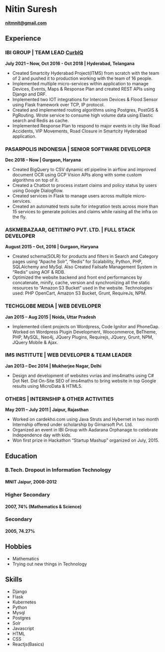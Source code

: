 # Nitin Suresh
**[nitmnit@gmail.com](mailto:nitmnit@gmail.com)**
## Experience
### IBI GROUP | TEAM LEAD [CurbIQ](https://curbiq.io/)
**July 2021 – Now, Oct 2016 - Oct 2018 | Hyderabad, Telangana**
* Created Smartcity Hyderabad Project(ITMS) from scratch with the team of 2 and pushed it to production working with the team of 16 people.
* Implemented multiple micro-services within application to manage Devices, Events, Maps & Response Plan and created REST APIs using Django and DRF.
* Implemented two IOT integrations for Intercom Devices & Flood Sensor using Flask framework over TCP, IP protocol.
* Created and implemented routing algorithms using Postgres, PostGIS & PgRouting. Wrote service to consume high volume data using Elastic search and Redis as cache.
* Implemented Response Plan to respond to major events in city like Road Accidents, VIP Movements, Road Closure in Smartcity Hyderabad application.

### PASARPOLIS INDONESIA | SENIOR SOFTWARE DEVELOPER
**Dec 2018 – Now | Gurgaon, Haryana**
* Created BigQuery to CSV dynamic etl pipeline in airflow and improved document OCR using GCP Vision APIs along with some custom algorithms on top of it.
* Created a Chatbot to process instant claims and policy status by users using Google Dialogflow.
* Created services in Flask to manage users across multiple micro-services.
* Created an automated tests suite for integration tests across more than 15 services to generate policies and claims while raising all the infra on the fly.
### ASKMEBAZAAR, GETITINFO PVT. LTD. | FULL STACK DEVELOPER
**August 2015 – Oct, 2016 | Gurgaon, Haryana**
* Created schema(SOLR) for products and filters in Search and Category pages using “Apache Solr”, “Redis” for Scalability, Python, PHP, SQLAlchemy and MySql. Also Created Failsafe Management System in “Redis” using AOF & RDB.
* Optimized the website backend and front end performances by concatenate, minify, cache, version and synchronizing all the static resources to “Amazon S3
Bucket” used in the website. Technologies used: PHP OpenCart, Amazon S3 Bucket, Grunt, RequireJs, NPM.
### TECHGLOBE MEDIA | WEB DEVELOPER
**Jan 2015 – Aug 2015 | Noida, Uttar Pradesh**
* Implemented client projects on Wordpress, Code Ignitor and PhoneGap. Worked on Wordpress Plugin Development, Woocommerce, BeTheme, PHP, MySQL, Neo4j, JQuery Plugins, Requirejs, JQuery, Grunt, NPM, JQuery Mobile & Ajax.
### IMS INSTITUTE | WEB DEVELOPER & TEAM LEADER
**Jan 2013 – Dec 2014 | Mukherjee Nagar, Delhi**
* Design and development of websites vvrias and ims4maths using C# Dot Net. Did On-Site SEO of ims4maths to bring website in top Google results using MicroData & HTML5.
### OTHERS | INTERNSHIP & OTHER ACTIVITIES
**May 2011 – July 2011 | Jaipur, Rajasthan**
* Worked on cardekho.com using Java Struts and Hybernet in two month Internship offered under scholarship by Girnarsoft Pvt. Ltd.
* Organized an event in IBI Group with Aadarana Orphanage to celebrate Independence day with kids.
* Won first prize in Hackathon “Startup Mashup” organized on July, 2015.

## Education
### B.Tech. **Dropout** in Information Technology
#### MNIT Jaipur, 2008-2012
### Higher Secondary
#### 2007, 74% (Mathematics & Science)
### Secondary
#### 2005, 74.27%

## Hobbies
* Mathematics
* Trying out new things in Technology

## Skills
* Django
* Flask
* Kubernetes
* Python
* Mysql
* Postgres
* Solr
* Javascript
* HTML 
* CSS
* Reactjs(Basics)
